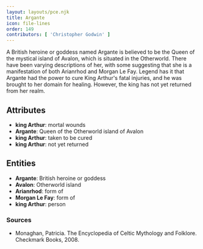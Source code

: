 ```yaml
---
layout: layouts/pce.njk
title: Argante
icon: file-lines
order: 149
contributors: [ 'Christopher Godwin' ]
---
```

A British heroine or goddess named Argante is believed to be the Queen of the mystical island of Avalon, which is situated in the Otherworld. There have been varying descriptions of her, with some suggesting that she is a manifestation of both Arianrhod and Morgan Le Fay. Legend has it that Argante had the power to cure King Arthur's fatal injuries, and he was brought to her domain for healing. However, the king has not yet returned from her realm.

## Attributes

- **king Arthur**: mortal wounds
- **Argante**: Queen of the Otherworld island of Avalon
- **king Arthur**: taken to be cured
- **king Arthur**: not yet returned

## Entities

- **Argante**: British heroine or goddess
- **Avalon**: Otherworld island
- **Arianrhod**: form of
- **Morgan Le Fay**: form of
- **king Arthur**: person

### Sources

- Monaghan, Patricia. The Encyclopedia of Celtic Mythology and Folklore. Checkmark Books, 2008.

